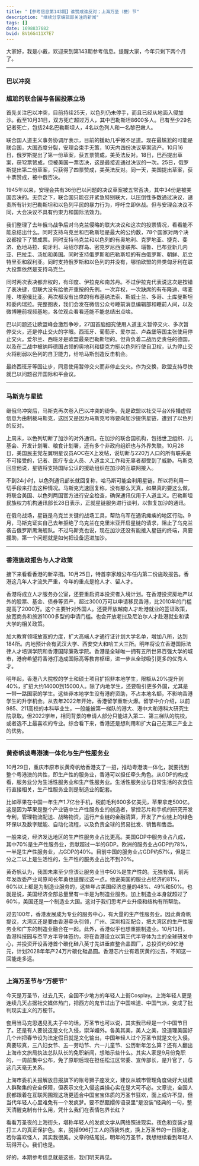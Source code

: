 ```yaml
---
title: "【参考信息第143期】谁赞成谁反对；上海万圣（梗）节"
description: "继续分享编辑部关注的新闻"
tags: []
date: 1698837682
bvid: BV16G411X7E7
---
```

大家好，我是小戴，欢迎来到第143期参考信息。提醒大家，今年只剩下两个月了。

---

### 巴以冲突
### 尴尬的联合国与各国投票立场

首先关注巴以冲突，目前持续25天，以色列仍未停手，而且已经从地面入侵加沙。截至10月31日，双方死亡超过万人，其中巴勒斯坦8600多人。已有至少29名记者死亡，包括24名巴勒斯坦人，4名以色列人和一名黎巴嫩人。

联合国人道主义事务协调厅表示，目前的援助几乎微不足道。现在最尴尬的可能是联合国，大国态度分裂，安理会束手无策，10天内四份决议草案流产。10月16日，俄罗斯提出了第一份草案，获五票赞成，美英法反对。18日，巴西提出草案，获12票赞成，但被美国一票否决，这是最接近通过决议的一次。25日，俄罗斯提出第二份草案，只获得了四票赞成，美英法反对。同一天，美国提出草案，获十票赞成，被中俄否决。

1945年以来，安理会共有36份巴以问题的决议草案被五常否决，其中34份是被美国否决的。无奈之下，联合国只能召开紧急特别联大，以压倒性多数通过决议，谴责所有针对巴勒斯坦和以色列平民的暴力行为，呼吁立即休战。但与安理会决议不同，大会决议不具有约束力和国际法效力。

我们整理了去年俄乌战争后对乌克兰侵略的联大决议和这次的投票情况，看看能不能总结出什么。同时支持乌克兰和巴勒斯坦是最大的公约数，78个国家对两个决议都投下了赞成票。同时支持乌克兰和以色列的有奥地利、克罗地亚、捷克、斐济、危地马拉、匈牙利、马绍尔群岛、密克罗尼西亚联邦、瑙鲁、巴布亚新几内亚、巴拉圭、汤加和美国。同时支持俄罗斯和巴勒斯坦的有白俄罗斯、朝鲜、厄立特里亚和叙利亚。同时支持俄罗斯和以色列的并没有，哪怕欧盟的异类匈牙利在联大投票依然是支持乌克兰。

同时两次表决都弃权的，有印度、伊拉克和南苏丹。不过伊拉克代表说这次是按错了表决键，但联大没有给他开重按的先例。一次弃权，一次缺席的有布隆迪、喀麦隆、埃塞俄比亚。两次都没有出席的有布基纳法索、斯威士兰、多哥、土库曼斯坦和委内瑞拉。完整图表，我们会发在微信公众号睡前消息编辑部和睡前人间，以及微博睡前视频基地，各位观众看看还能不能总结出点啥。

巴以问题还让欧盟峰会激烈争吵，27国首脑细究使用人道主义暂停交火、多次暂停交火，还是停止交火的字眼。西班牙、葡萄牙、爱尔兰、卢森堡等国主张使用停止交火。爱尔兰、西班牙是欧盟最亲巴勒斯坦的。但背负着二战历史责任的德国，以及在二战中被纳粹德国占领的奥地利和捷克力挺以色列行使自卫权，认为停止交火将削弱以色列的自卫能力，给哈马斯创造反击机会。

最终西班牙等国让步，同意使用暂停交火而非停止交火。作为交换，欧盟支持尽快就巴以问题召开国际和平会议。

---

### 马斯克与星链

继俄乌冲突后，马斯克再次卷入巴以冲突的纷争。先是欧盟以社交平台X传播虚假信息为由制裁马斯克，这回又是因为马斯克号称要向加沙提供星链，遭到了以色列的反对。

上周末，以色列切断了加沙的对外通讯。在加沙的联合国机构，包括世卫组织、儿基会、开发计划署、粮食计划署，还有多个非政府组织也与外界失联。10月28日，美国民主党左翼明星议员AOC在X上发帖，说切断与220万人口的所有联系是不可接受的，记者、医疗专业人员、人道主义工作和无辜者都受到了威胁。马斯克回应他说，星链将支持国际公认的援助组织在加沙的互联网接入。

不到24小时，以色列通讯部长就回复称，哈马斯可能会利用星链，所以将利用一切手段来打击这种情况。马斯克光速回复称，没有那么天真，如果真的要这么做，将联合美国、以色列两国官方进行安全检查，确保通讯仅用于人道主义。巴勒斯坦民族权力机构通讯部长28日表示，正就星链服务进行谈判，以恢复加沙的通讯。

在俄乌战场，星链是乌克兰关键的战场工具，帮助乌军在通讯瘫痪的地区行动。9月，马斯克证实自己去年拒绝了乌克兰在克里米亚开启星链的请求，阻止了乌克兰袭击俄罗斯黑海舰队。不过马斯克也说，现在加沙还没有能接入星链的终端，真要援助，第一个问题就是如何把设备运进加沙。

---

### 香港施政报告与人才政策

接下来看看香港的新举措。10月25日，特首李家超公布任内第二份施政报告。香港这几年人才流失严重，今年的重点是抢人才、留人才。

香港将成立人才服务办公室，还要重启资本投资者入境计划。在香港投资房地产以外的股票、基金、债券等资产，超过3000万可以申请移民香港，比2010年的门槛提高了2000万。这个主要针对外国人。还要开放越南人才赴港就业的签证政策，放宽商务和旅游1000多型的申请门槛。也会开放老挝及尼泊尔人才赴港就业和读大学的相关政策。

加大教育领域放宽的力度，扩大高端人才通行证计划大学名单，增加八所，达到184所。内地预计会有武汉大学、西安交大和哈工大三所。明年将设立香港国际法律人才培训学院和香港国际廉政学院。香港是全球唯一拥有五所世界百强大学的城市，港府希望将香港打造成国际高等教育枢纽，进一步从全球吸引更多的优秀人才。

明年起，香港八大院校的学士和硕士项目扩招非本地学生，限额从20%提升到40%，扩招大约14000到15000人。除了内地学生，还要吸引更多外国，尤其是一带一路国家的学生。这些非本地学生没有港府资助，不占本地名额，不影响香港学生的升学机会。从去年2022年开始，香港留学重新火爆。留学中介介绍，以前985、211高校的本科毕业生，一般能被第一梯队的港大、港中大和港科大研究生院录取。但2022学年，相同背景的申请人部分只能进入第二、第三梯队的院校，或者选不上最喜欢的专业。综合看下来，香港还是想利用和扩大自己在第三产业上的优势。

---

### 黄奇帆谈粤港澳一体化与生产性服务业

10月29日，重庆市原市长黄奇帆给香港支了一招，推动粤港澳一体化，就要找到整个粤港澳的共性，即生产性的服务业，香港可以担任牵头角色。从GDP的构成看，服务业分为生活性服务业和生产性服务业。生活性服务业与日常生活的衣食住行直接相关，生产性服务业则是制造业的配套。

比如苹果在中国一年生产1.7亿台手机，税前毛利600多亿美元，苹果拿走500亿。这是因为苹果是整个产业链中生产性服务业的创造者，掌控芯片和手机的研究开发专利，管理物流配送、战略物资，运行产业链的金融清算，开发了产业链上的绿色环保以及数字赋能、自动化流程，以及负责全球的贸易批发、销售和售后。

一般来说，经济发达地区的生产性服务业占比更高。美国GDP中服务业占八成，其中70%是生产性服务业，贡献超过一半的GDP。欧洲的服务业占GDP约78%，一半是生产性服务业，占GDP的40%。目前中国的服务业占GDP约57%，但是三分之二以上是生活性的，生产性的服务业占比不到20%。

黄奇帆认为，我国未来至少应该让服务业当中50%是生产性的。无独有偶，前两年发改委产业司原司长年勇也提醒过这一点。他说美国的服业占经济的81%，60%以上都是为制造业服务的，这些年占美国经济总量的48%、49%和50%。也就是说，美国经济全部总量里有一半是为制造业服务。加上制造业本身就超过了60%，美国还是一个制造业大国。这对于我们思考产业升级和结构有所帮助。

过去100年，香港发展成为专业的服务中心，有大量的生产性服务业。因此黄奇帆提议，大湾区还是要由香港牵头引领，广州、深圳相互配合，把大湾区的生产性服务业和广东的制造业融合在一起。此外，香港似乎也想重振制造业。10月13日，香港科技园与杰平方半导体签约，将在香港设立以第三代半导体为主的全球研发中心，并投资开设香港首个碳化硅八英寸先进垂直整合晶圆厂，总投资约69亿港元，计划2028年年产24万片碳化硅晶圆。香港芯片业有着灰黄的过去，不知这一回能走多远。

---

### 上海万圣节与“万梗节”

今天是万圣节，过去几天，全国不少地方的年轻人上街Cosplay。上海年轻人更是连续几天占据社交媒体热门，把西方的鬼节过出了中国味道、中国气派，变成了批判现实主义的万梗节。

套用当马克思遇见孔夫子中的话，万圣节也可以说，其实我已经是一个中国节日了。还是有人要说这是文化入侵，崇洋媚外。各美其美，美人之美，没道理美国好几个州把春节设为法定假日就是文化输出，中国年轻人过个万圣节就是文化入侵。真要较真，三八妇女节、五一劳动节、六一儿童节、公历新年怎么算？还有人翻出上海市文旅局执法总队队长的免职新闻，想暗示些什么。其实人家是9月份免职的，一周前集中公布，免了原职后现在担任松江区常委、宣传部长，是升官了，与这几天毫无关系。

上海市委机关报解放日报旗下的账号狮子座发文，建议从城市管理角度做好大规模人群聚集的安全保障，但表示文化入侵这类操心实在是大可不必。文章说，全国人民都跟着在互联网围观这场更适合中国宝宝体质的万圣节狂欢，面上或许不显，但当代年轻人心里难免有一个发疯梦。要不然甄嬛传语录里“是没装”经典的一句，整天清醒克制有什么用，凭什么我们在表情包界长红？

看看万圣夜的上海街头，堪称年轻人的发疯文学从网络照进现实。夜色和变装才是打工人的真正保护色。来，脱掉996打工人的西装外皮，换上万圣节的一日限定，若你喜欢怪人，其实我很美。文章的结尾说，明年的万圣节，我想继续看到年轻人玩得开心。我们也是。

好的，本期参考信息就是这些，我们明天再见。

